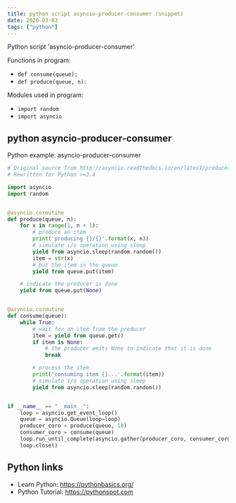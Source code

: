 ```yaml
---
title: python script asyncio-producer-consumer (snippet)
date: 2020-03-03
tags: ["python"]
---
```

Python script 'asyncio-producer-consumer'

Functions in program: 
* `def consume(queue):`
* `def produce(queue, n):`

Modules used in program: 
* `import random`
* `import asyncio`

## python asyncio-producer-consumer

Python example: asyncio-producer-consumer

```python
# Original source from http://asyncio.readthedocs.io/en/latest/producer_consumer.html
# Rewritten for Python >=3.4

import asyncio
import random


@asyncio.coroutine
def produce(queue, n):
    for x in range(1, n + 1):
        # produce an item
        print('producing {}/{}'.format(x, n))
        # simulate i/o operation using sleep
        yield from asyncio.sleep(random.random())
        item = str(x)
        # put the item in the queue
        yield from queue.put(item)

    # indicate the producer is done
    yield from queue.put(None)


@asyncio.coroutine
def consume(queue):
    while True:
        # wait for an item from the producer
        item = yield from queue.get()
        if item is None:
            # the producer emits None to indicate that it is done
            break

        # process the item
        print('consuming item {}...'.format(item))
        # simulate i/o operation using sleep
        yield from asyncio.sleep(random.random())


if __name__ == "__main__":
    loop = asyncio.get_event_loop()
    queue = asyncio.Queue(loop=loop)
    producer_coro = produce(queue, 10)
    consumer_coro = consume(queue)
    loop.run_until_complete(asyncio.gather(producer_coro, consumer_coro))
    loop.close()


```

## Python links

- Learn Python: https://pythonbasics.org/
- Python Tutorial: https://pythonspot.com
